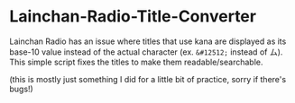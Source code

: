# Lainchan-Radio-Title-Converter
Lainchan Radio has an issue where titles that use kana are displayed as its base-10 value instead of the actual character (ex. `&#12512;` instead of ム). This simple script fixes the titles to make them readable/searchable.

(this is mostly just something I did for a little bit of practice, sorry if there's bugs!)

